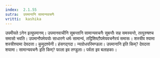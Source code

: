 ```yaml
---
index:  2.1.55
sutra:  उपमानानि सामान्यवचनैः
vritti:  kashika 
---
```


उपमीयते ऽनेन इत्युपमानम्। उपमानवाचीनि सुबन्तानि सामान्यवचनैः सुबन्तैः सह समस्यन्ते, तत्पुरुषश्च समासो भवति। उपमानौपमेययोः साधारणे धर्मः सामान्यं, तद्विशिष्टौपमेयवचनैरयं समासः। शस्त्रीव श्यामा शस्त्रीश्यामा देवदत्ता। कुमुदश्येनी। हंसगद्गदा। न्यग्रोधपरिमण्डला। उपमानानि इति किम्? देवदत्ता शयामा। सामान्यवचनैः इति किम्? फाला इव तण्डुलाः। पर्वता इव बलाहकाः।

